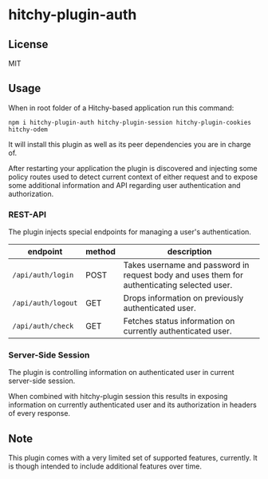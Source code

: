# hitchy-plugin-auth

## License

MIT

## Usage

When in root folder of a Hitchy-based application run this command:

```
npm i hitchy-plugin-auth hitchy-plugin-session hitchy-plugin-cookies hitchy-odem
```

It will install this plugin as well as its peer dependencies you are in charge of.

After restarting your application the plugin is discovered and injecting some policy routes used to detect current context of either request and to expose some additional information and API regarding user authentication and authorization.

### REST-API

The plugin injects special endpoints for managing a user's authentication.

| endpoint | method | description |
|----------|--------|-------------|
| `/api/auth/login` | POST | Takes username and password in request body and uses them for authenticating selected user. |
| `/api/auth/logout` | GET | Drops information on previously authenticated user. |
| `/api/auth/check` | GET | Fetches status information on currently authenticated user. |

### Server-Side Session

The plugin is controlling information on authenticated user in current server-side session. 

When combined with hitchy-plugin session this results in exposing information on currently authenticated user and its authorization in headers of every response.

## Note

This plugin comes with a very limited set of supported features, currently. It is though intended to include additional features over time.
